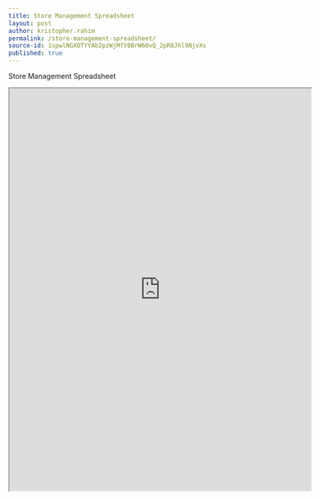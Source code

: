 ```yaml
---
title: Store Management Spreadsheet
layout: post
author: kristopher.rahim
permalink: /store-management-spreadsheet/
source-id: 1spwlNGXOTYYAb2pzWjMfY0BrW60vQ_2pR8Jhl9NjvXs
published: true
---
```

Store Management Spreadsheet

<iframe src="https://docs.google.com/spreadsheets/d/1sJdIWl63-UeW3LdRZK8v0-z6eDgp54iaz6WGFHbuaYM/pubhtml?widget=true&amp;headers=false" height="800" width="600"></iframe>

